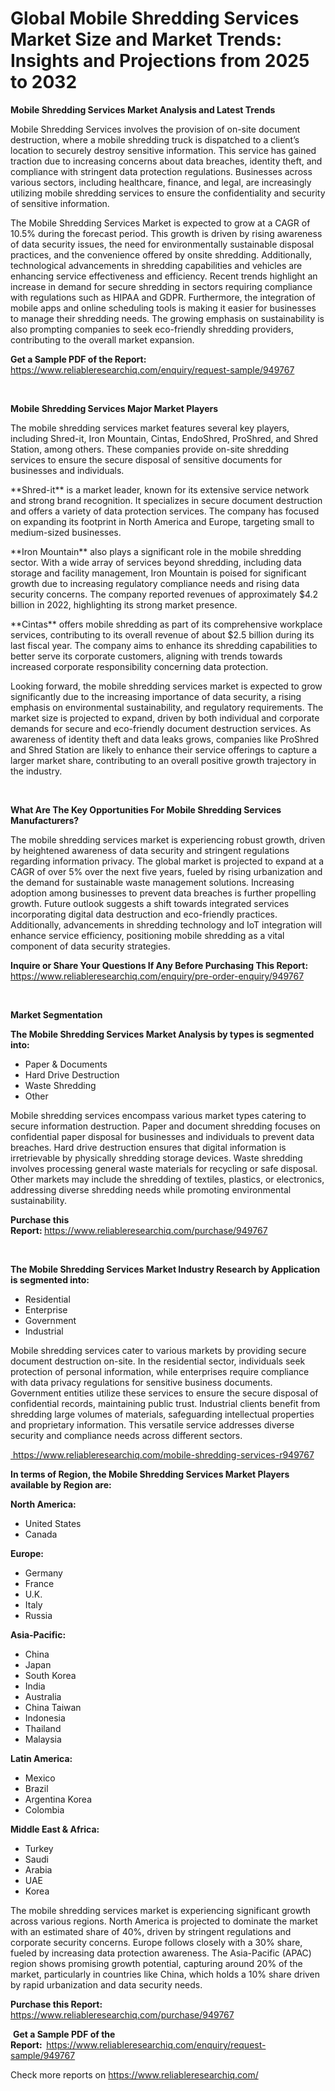 <p><h1>Global Mobile Shredding Services Market Size and Market Trends: Insights and Projections from 2025 to 2032</h1></p><p><strong>Mobile Shredding Services Market Analysis and Latest Trends</strong></p>
<p><p>Mobile Shredding Services involves the provision of on-site document destruction, where a mobile shredding truck is dispatched to a client’s location to securely destroy sensitive information. This service has gained traction due to increasing concerns about data breaches, identity theft, and compliance with stringent data protection regulations. Businesses across various sectors, including healthcare, finance, and legal, are increasingly utilizing mobile shredding services to ensure the confidentiality and security of sensitive information.</p><p>The Mobile Shredding Services Market is expected to grow at a CAGR of 10.5% during the forecast period. This growth is driven by rising awareness of data security issues, the need for environmentally sustainable disposal practices, and the convenience offered by onsite shredding. Additionally, technological advancements in shredding capabilities and vehicles are enhancing service effectiveness and efficiency. Recent trends highlight an increase in demand for secure shredding in sectors requiring compliance with regulations such as HIPAA and GDPR. Furthermore, the integration of mobile apps and online scheduling tools is making it easier for businesses to manage their shredding needs. The growing emphasis on sustainability is also prompting companies to seek eco-friendly shredding providers, contributing to the overall market expansion.</p></p>
<p><strong>Get a Sample PDF of the Report:&nbsp;</strong> <a href="https://www.reliableresearchiq.com/enquiry/request-sample/949767?utm_campaign=2580&utm_medium=2&utm_source=Github&utm_content=ia&utm_term=07032025&utm_id=mobile-shredding-services">https://www.reliableresearchiq.com/enquiry/request-sample/949767</a></p>
<p>&nbsp;</p>
<p><strong>Mobile Shredding Services Major Market Players</strong></p>
<p><p>The mobile shredding services market features several key players, including Shred-it, Iron Mountain, Cintas, EndoShred, ProShred, and Shred Station, among others. These companies provide on-site shredding services to ensure the secure disposal of sensitive documents for businesses and individuals.</p><p>**Shred-it** is a market leader, known for its extensive service network and strong brand recognition. It specializes in secure document destruction and offers a variety of data protection services. The company has focused on expanding its footprint in North America and Europe, targeting small to medium-sized businesses.</p><p>**Iron Mountain** also plays a significant role in the mobile shredding sector. With a wide array of services beyond shredding, including data storage and facility management, Iron Mountain is poised for significant growth due to increasing regulatory compliance needs and rising data security concerns. The company reported revenues of approximately $4.2 billion in 2022, highlighting its strong market presence.</p><p>**Cintas** offers mobile shredding as part of its comprehensive workplace services, contributing to its overall revenue of about $2.5 billion during its last fiscal year. The company aims to enhance its shredding capabilities to better serve its corporate customers, aligning with trends towards increased corporate responsibility concerning data protection.</p><p>Looking forward, the mobile shredding services market is expected to grow significantly due to the increasing importance of data security, a rising emphasis on environmental sustainability, and regulatory requirements. The market size is projected to expand, driven by both individual and corporate demands for secure and eco-friendly document destruction services. As awareness of identity theft and data leaks grows, companies like ProShred and Shred Station are likely to enhance their service offerings to capture a larger market share, contributing to an overall positive growth trajectory in the industry.</p></p>
<p>&nbsp;</p>
<p><strong>What Are The Key Opportunities For Mobile Shredding Services Manufacturers?</strong></p>
<p><p>The mobile shredding services market is experiencing robust growth, driven by heightened awareness of data security and stringent regulations regarding information privacy. The global market is projected to expand at a CAGR of over 5% over the next five years, fueled by rising urbanization and the demand for sustainable waste management solutions. Increasing adoption among businesses to prevent data breaches is further propelling growth. Future outlook suggests a shift towards integrated services incorporating digital data destruction and eco-friendly practices. Additionally, advancements in shredding technology and IoT integration will enhance service efficiency, positioning mobile shredding as a vital component of data security strategies.</p></p>
<p><strong>Inquire or Share Your Questions If Any Before Purchasing This Report:</strong> <a href="https://www.reliableresearchiq.com/enquiry/pre-order-enquiry/949767?utm_campaign=2580&utm_medium=2&utm_source=Github&utm_content=ia&utm_term=07032025&utm_id=mobile-shredding-services">https://www.reliableresearchiq.com/enquiry/pre-order-enquiry/949767</a></p>
<p>&nbsp;</p>
<p><strong>Market Segmentation</strong></p>
<p><strong>The Mobile Shredding Services Market Analysis by types is segmented into:</strong></p>
<p><ul><li>Paper & Documents</li><li>Hard Drive Destruction</li><li>Waste Shredding</li><li>Other</li></ul></p>
<p><p>Mobile shredding services encompass various market types catering to secure information destruction. Paper and document shredding focuses on confidential paper disposal for businesses and individuals to prevent data breaches. Hard drive destruction ensures that digital information is irretrievable by physically shredding storage devices. Waste shredding involves processing general waste materials for recycling or safe disposal. Other markets may include the shredding of textiles, plastics, or electronics, addressing diverse shredding needs while promoting environmental sustainability.</p></p>
<p><strong>Purchase this Report:&nbsp;</strong><a href="https://www.reliableresearchiq.com/purchase/949767?utm_campaign=2580&utm_medium=2&utm_source=Github&utm_content=ia&utm_term=07032025&utm_id=mobile-shredding-services">https://www.reliableresearchiq.com/purchase/949767</a></p>
<p>&nbsp;</p>
<p><strong>The Mobile Shredding Services Market Industry Research by Application is segmented into:</strong></p>
<p><ul><li>Residential</li><li>Enterprise</li><li>Government</li><li>Industrial</li></ul></p>
<p><p>Mobile shredding services cater to various markets by providing secure document destruction on-site. In the residential sector, individuals seek protection of personal information, while enterprises require compliance with data privacy regulations for sensitive business documents. Government entities utilize these services to ensure the secure disposal of confidential records, maintaining public trust. Industrial clients benefit from shredding large volumes of materials, safeguarding intellectual properties and proprietary information. This versatile service addresses diverse security and compliance needs across different sectors.</p></p>
<p><a href="https://www.reliableresearchiq.com/mobile-shredding-services-r949767?utm_campaign=2580&utm_medium=2&utm_source=Github&utm_content=ia&utm_term=07032025&utm_id=mobile-shredding-services">&nbsp;https://www.reliableresearchiq.com/mobile-shredding-services-r949767</a></p>
<p><strong>In terms of Region, the Mobile Shredding Services Market Players available by Region are:</strong></p>
<p>
    <p> <strong> North America: </strong>
        <ul>
            <li>United States</li>
            <li>Canada</li>
        </ul>
        </p> 
    <p> <strong> Europe: </strong>
        <ul>
            <li>Germany</li>
            <li>France</li>
            <li>U.K.</li>
            <li>Italy</li>
            <li>Russia</li>
        </ul>
        </p> 
    <p> <strong> Asia-Pacific: </strong>
        <ul>
            <li>China</li>
            <li>Japan</li>
            <li>South Korea</li>
            <li>India</li>
            <li>Australia</li>
            <li>China Taiwan</li>
            <li>Indonesia</li>
            <li>Thailand</li>
            <li>Malaysia</li>
        </ul>
        </p> 
    <p> <strong> Latin America: </strong>
        <ul>
            <li>Mexico</li>
            <li>Brazil</li>
            <li>Argentina Korea</li>
            <li>Colombia</li>
        </ul>
        </p> 
    <p> <strong> Middle East & Africa: </strong>
        <ul>
            <li>Turkey</li>
            <li>Saudi</li>
            <li>Arabia</li>
            <li>UAE</li>
            <li>Korea</li>
        </ul>
    </p>
    </p>
<p><p>The mobile shredding services market is experiencing significant growth across various regions. North America is projected to dominate the market with an estimated share of 40%, driven by stringent regulations and corporate security concerns. Europe follows closely with a 30% share, fueled by increasing data protection awareness. The Asia-Pacific (APAC) region shows promising growth potential, capturing around 20% of the market, particularly in countries like China, which holds a 10% share driven by rapid urbanization and data security needs.</p></p>
<p><strong>Purchase this Report: </strong><a href="https://www.reliableresearchiq.com/purchase/949767?utm_campaign=2580&utm_medium=2&utm_source=Github&utm_content=ia&utm_term=07032025&utm_id=mobile-shredding-services">https://www.reliableresearchiq.com/purchase/949767</a></p>
<p>&nbsp;<strong>Get a Sample PDF of the Report:&nbsp;&nbsp;</strong><a href="https://www.reliableresearchiq.com/enquiry/request-sample/949767?utm_campaign=2580&utm_medium=2&utm_source=Github&utm_content=ia&utm_term=07032025&utm_id=mobile-shredding-services">https://www.reliableresearchiq.com/enquiry/request-sample/949767</a></p>
<p><strong></strong></p>
<p>Check more reports on <a href="https://www.reliableresearchiq.com/?utm_campaign=2580&utm_medium=2&utm_source=Github&utm_content=ia&utm_term=07032025&utm_id=mobile-shredding-services">https://www.reliableresearchiq.com/</a></p>